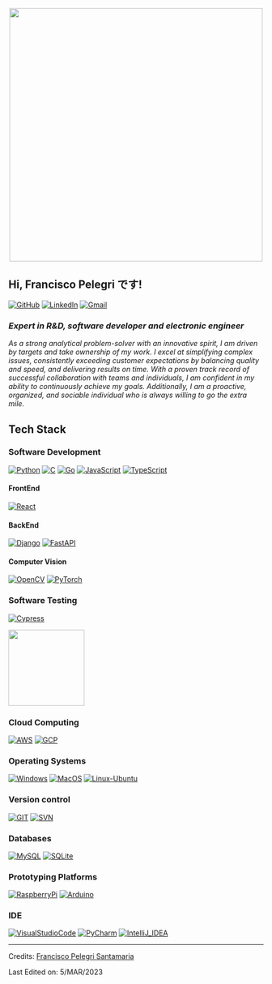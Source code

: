 <p align="center">
<img src="https://media.giphy.com/media/Qo2dupDib32rkTY4hX/giphy.gif" width=500>
<h2 text-align: center>Hi, Francisco Pelegri です!</h2>
</p>

[![GitHub](https://img.shields.io/badge/-Github-000?style=flat&logo=Github&logoColor=white)](https://github.com/fpelegri)
[![LinkedIn](https://img.shields.io/badge/-LinkedIn-blue?style=flat&logo=Linkedin&logoColor=white)](https://www.linkedin.com/in/fpelegri)
[![Gmail](https://img.shields.io/badge/-Gmail-c14438?style=flat&logo=Gmail&logoColor=white)](mailto:fpelegri@gmail.com)
<!-- <p align="left"> <img src="https://komarev.com/ghpvc/?username=fpelegri&label=Profile%20views&color=0e75b6&style=flat" alt="fpelegri" /> </p> -->

<h3 text-align: center><i>Expert in R&D, software developer and electronic engineer</i></h3>
<!-- <picture> <img align="right" src="https://github.com/0xAbdulKhalid/0xAbdulKhalid/raw/main/assets/mdImages/Right_Side.gif" width = 250px></picture> -->

_As a strong analytical problem-solver with an innovative spirit, I am driven by targets and take ownership of my work. I excel at simplifying complex issues, consistently exceeding customer expectations by balancing quality and speed, and delivering results on time. With a proven track record of successful collaboration with teams and individuals, I am confident in my ability to continuously achieve my goals. Additionally, I am a proactive, organized, and sociable individual who is always willing to go the extra mile._

## Tech Stack
### Software Development
[![Python](https://img.shields.io/badge/Python-yellow?style=for-the-badge&logo=python&logoColor=white&labelColor=101010)]()
[![C](https://img.shields.io/badge/C-007396?style=for-the-badge&logo=c&logoColor=white&labelColor=101010)]()
[![Go](https://img.shields.io/badge/Go-00ADD8?style=for-the-badge&logo=go&logoColor=white&labelColor=101010)]()
[![JavaScript](https://img.shields.io/badge/JavaScript-F7DF1E?style=for-the-badge&logo=javascript&logoColor=white&labelColor=101010)]()
[![TypeScript](https://img.shields.io/badge/TypeScript-007ACC?style=for-the-badge&logo=typescript&logoColor=white&labelColor=101010)]()


#### FrontEnd
[![React](https://img.shields.io/badge/React-16B7FB?style=for-the-badge&logo=react&logoColor=white&labelColor=101010)]()

#### BackEnd
[![Django](https://img.shields.io/badge/Django-%23092E20.svg?style=for-the-badge&logo=django&logoColor=white&labelColor=101010)]()
[![FastAPI](https://img.shields.io/badge/FastAPI-005571?style=for-the-badge&logo=fastapi&logoColor=white&labelColor=101010)]()

#### Computer Vision
[![OpenCV](https://img.shields.io/badge/OpenCV-%23white.svg?style=for-the-badge&logo=OpenCV&logoColor=white&labelColor=101010)]()
[![PyTorch](https://img.shields.io/badge/PyTorch-EE4C2C?style=for-the-badge&logo=PyTorch&logoColor=white&labelColor=101010)]()

### Software Testing
[![Cypress](https://img.shields.io/badge/Cypress-F7DF1E?style=for-the-badge&logo=cypress&logoColor=white&labelColor=101010)]()

<img src="https://d288qud2qgn4l3.cloudfront.net/media/schemas/CTFL-new.jpg" width=150>

### Cloud Computing
[![AWS](https://img.shields.io/badge/Amazon_AWS-FF9900?style=for-the-badge&logo=amazonaws&logoColor=white&labelColor=101010)]()
[![GCP](https://img.shields.io/badge/Google_Cloud-4285F4?style=for-the-badge&logo=google-cloud&logoColor=white&labelColor=101010)]()

### Operating Systems
[![Windows](https://img.shields.io/badge/Windows-0078D6?style=for-the-badge&logo=windows&logoColor=white&labelColor=101010)]()
[![MacOS](https://img.shields.io/badge/mac%20os-000000?style=for-the-badge&logo=apple&logoColor=white&labelColor=101010)]()
[![Linux-Ubuntu](https://img.shields.io/badge/Ubuntu-E95420?style=for-the-badge&logo=ubuntu&logoColor=white&labelColor=101010)]()

### Version control
[![GIT](https://img.shields.io/badge/GIT-E44C30?style=for-the-badge&logo=git&logoColor=white&labelColor=101010)]()
[![SVN](https://img.shields.io/badge/subversion-%23809CC9.svg?style=for-the-badge&logo=subversion&logoColor=white&labelColor=101010)]()

### Databases
[![MySQL](https://img.shields.io/badge/MySQL-005C84?style=for-the-badge&logo=mysql&logoColor=white&labelColor=101010)]()
[![SQLite](https://img.shields.io/badge/SQLite-07405E?style=for-the-badge&logo=sqlite&logoColor=white&labelColor=101010)]()

### Prototyping Platforms
[![RaspberryPi](https://img.shields.io/badge/Raspberry%20Pi-A22846?style=for-the-badge&logo=Raspberry%20Pi&logoColor=white&labelColor=101010)]()
[![Arduino](https://img.shields.io/badge/Arduino-00979D?style=for-the-badge&logo=Arduino&logoColor=white&labelColor=101010)]()

### IDE
[![VisualStudioCode](https://img.shields.io/badge/Visual_Studio_Code-0078D4?style=for-the-badge&logo=visual%20studio%20code&logoColor=white&labelColor=101010)]()
[![PyCharm](https://img.shields.io/badge/PyCharm-143?style=for-the-badge&logo=PyCharm&logoColor=white&labelColor=101010)]()
[![IntelliJ_IDEA](https://img.shields.io/badge/IntelliJIDEA-000000?style=for-the-badge&logo=intellij-idea&logoColor=white&labelColor=101010)]()

-----
Credits: [Francisco Pelegri Santamaria](https://github.com/fpelegri)

Last Edited on: 5/MAR/2023
